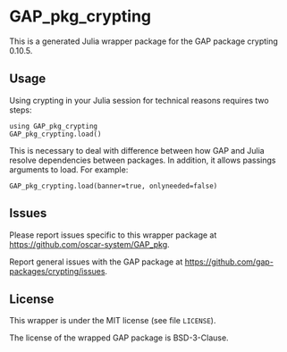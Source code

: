# GAP_pkg_crypting

This is a generated Julia wrapper package for the GAP package crypting 0.10.5.

## Usage

Using crypting in your Julia session for technical reasons requires two steps:

    using GAP_pkg_crypting
    GAP_pkg_crypting.load()

This is necessary to deal with difference between how GAP and Julia
resolve dependencies between packages. In addition, it allows passings
arguments to load. For example:

    GAP_pkg_crypting.load(banner=true, onlyneeded=false)

## Issues

Please report issues specific to this wrapper package at <https://github.com/oscar-system/GAP_pkg>.

Report general issues with the GAP package at <https://github.com/gap-packages/crypting/issues>.

## License

This wrapper is under the MIT license (see file `LICENSE`).

The license of the wrapped GAP package is BSD-3-Clause.
